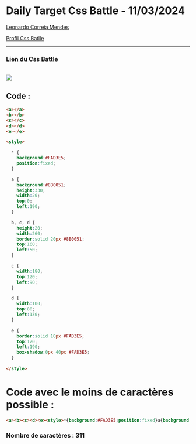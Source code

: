 # Daily Target Css Battle - 11/03/2024

[Leonardo Correia Mendes](https://github.com/leonardo-correiamendes)

[Profil Css Batlle](https://cssbattle.dev/player/PxahljaEJJesW2q41DyRFOpJIt73)

<hr>

### [Lien du Css Battle](https://cssbattle.dev/play/D9NluCnXYs1JmJmeAxo5)
<br>

<img src="https://firebasestorage.googleapis.com/v0/b/cssbattleapp.appspot.com/o/user%2Fummd3POvEDfFyeFvVdOMG3OOrwE2%2Ftargets%2Ftarget_61RJZvV.png?alt=media">

<br>


## Code : 
```html
<a></a>
<b></b>
<c></c>
<d></d>
<e></e>

<style>

  * {
    background:#FAD3E5;
    position:fixed;
  }

  a {
    background:#8B0051;
    height:330;
    width:20;
    top:0;
    left:190;
  }

  b, c, d {
    height:20;
    width:260;
    border:solid 20px #8B0051;
    top:160;
    left:50;
  }

  c {
    width:180;
    top:120;
    left:90;
  }

  d {
    width:100;
    top:80;
    left:130;
  }

  e {
    border:solid 10px #FAD3E5;
    top:120;
    left:190;
    box-shadow:0px 40px #FAD3E5;
  }
  
</style>
```

# Code avec le moins de caractères possible : 

```html
<a><b><c><d><e><style>*{background:#FAD3E5;position:fixed}a{background:#8B0051;height:330;width:20;top:0;left:190}b,c,d{height:20;width:260;border:solid 20px #8B0051;top:160;left:50}c{width:180;top:120;left:90}d{width:100;top:80;left:130;}e{border:solid 10px #FAD3E5;top:120;left:190;box-shadow:0px 40px #FAD3E5
```

### Nombre de caractères : 311
